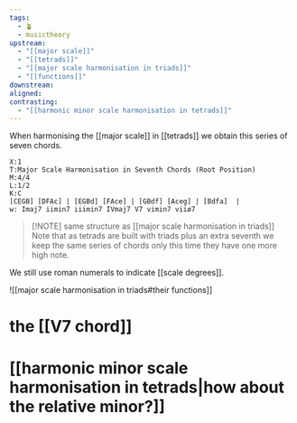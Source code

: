 ```yaml
---
tags:
  - 🪴
  - musictheory
upstream:
  - "[[major scale]]"
  - "[[tetrads]]"
  - "[[major scale harmonisation in triads]]"
  - "[[functions]]"
downstream: 
aligned: 
contrasting:
  - "[[harmonic minor scale harmonisation in tetrads]]"
---
```


When harmonising the [[major scale]] in [[tetrads]] we obtain this series of seven chords.

```music-abc
X:1
T:Major Scale Harmonisation in Seventh Chords (Root Position)
M:4/4
L:1/2
K:C
[CEGB] [DFAc] | [EGBd] [FAce] | [GBdf] [Aceg] | [Bdfa]  |
w: Imaj7 iimin7 iiimin7 IVmaj7 V7 vimin7 viiø7 
```


> [!NOTE] same structure as [[major scale harmonisation in triads]]
> Note that as tetrads are built with triads plus an extra seventh we keep the same series of chords only this time they have one more high note.


We still use roman numerals to indicate [[scale degrees]].

![[major scale harmonisation in triads#their functions]]

# the [[V7 chord]]

#  [[harmonic minor scale harmonisation in tetrads|how about the relative minor?]] 
